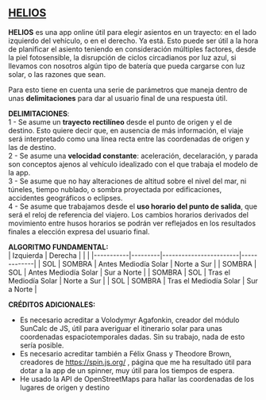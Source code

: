 ## **[HELIOS](https://helios-seat-picker.vercel.app/)**    

**HELIOS** es una app online útil para elegir asientos en un trayecto: en el lado izquierdo del vehículo, o en el derecho. 
Ya está. 
Esto puede ser útil a la hora de planificar el asiento teniendo en consideración múltiples factores, desde la piel fotosensible, la disrupción de ciclos circadianos por luz azul, si llevamos con nosotros algún tipo de batería que pueda cargarse con luz solar, o las razones que sean.

Para esto tiene en cuenta una serie de parámetros que maneja dentro de unas **delimitaciones** para dar al usuario final de una respuesta útil.

**DELIMITACIONES**:   
1 - Se asume un **trayecto rectilíneo** desde el punto de origen y el de destino. Esto quiere decir que, en ausencia de más información, el viaje será interpretado como una línea recta entre las coordenadas de origen y las de destino.    
2 - Se asume una **velocidad constante**: aceleración, decelaración, y parada son conceptos ajenos al vehículo idealizado con el que trabaja el modelo de la app.   
3 - Se asume que no hay alteraciones de altitud sobre el nivel del mar, ni túneles, tiempo nublado, o sombra proyectada por edificaciones, accidentes geográficos o eclipses.   
4 - Se asume que trabajamos desde el **uso horario del punto de salida**, que será el reloj de referencia del viajero. Los cambios horarios derivados del movimiento entre husos horarios se podrán ver reflejados en los resultados finales a elección expresa del usuario final.    

**ALGORITMO FUNDAMENTAL:**  
| Izquierda | Derecha |                        |             |
|-----------|---------|------------------------|-------------|
|    SOL    |  SOMBRA | Antes Mediodía Solar   | Norte a Sur |
|   SOMBRA  |   SOL   | Antes Mediodía Solar   | Sur a Norte |
|   SOMBRA  |   SOL   | Tras el Mediodía Solar | Norte a Sur |
|    SOL    |  SOMBRA | Tras el Mediodía Solar | Sur a Norte |

**CRÉDITOS ADICIONALES:**   
+ Es necesario acreditar a Volodymyr Agafonkin, creador del módulo SunCalc de JS, útil para averiguar el itinerario solar para unas coordenadas espaciotemporales dadas. Sin su trabajo, nada de esto sería posible.
+ Es necesario acreditar también a Félix Gnass y Theodore Brown, creadores de https://spin.js.org/ , página que me ha resultado útil para dotar a la app de un spinner, muy útil para los tiempos de espera.
+ He usado la API de OpenStreetMaps para hallar las coordenadas de los lugares de origen y destino
